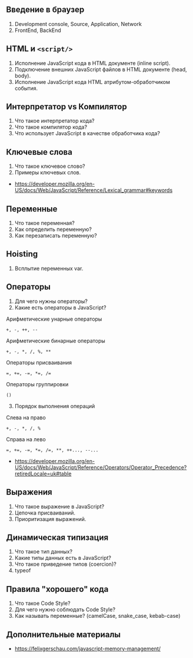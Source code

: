## Введение в браузер

1. Development console, Source, Application, Network
2. FrontEnd, BackEnd

## HTML и `<script/>`

1. Исполнение JavaScript кода в HTML документе (inline script).
2. Подключение внешних JavaScript файлов в HTML документе (head, body).
3. Исполнение JavaScript кода HTML атрибутом-обработчиком события.

## Интерпретатор vs Компилятор

1. Что такое интерпретатор кода?
2. Что такое компилятор кода?
3. Что использует JavaScript в качестве обработчика кода?

## Ключевые слова

1. Что такое ключевое слово?
2. Примеры ключевых слов.

* https://developer.mozilla.org/en-US/docs/Web/JavaScript/Reference/Lexical_grammar#keywords

## Переменные

1. Что такое переменная?
2. Как определить переменную?
3. Как перезаписать переменную?

## Hoisting

1. Всплытие переменных var.

## Операторы

1. Для чего нужны операторы?
2. Какие есть операторы в JavaScript?

Арифметические унарные операторы

`+, -, ++, --`

Арифметические бинарные операторы

`+, -, *, /, %, **`

Операторы присваивания

`=, +=, -=, *=, /=`

Операторы группировки

`()`

3. Порядок выполнения операций

Слева на право

`+, -, *, /, %`

Справа на лево

`=, +=, -=, *=, /=, **, ++..., --...`


* https://developer.mozilla.org/en-US/docs/Web/JavaScript/Reference/Operators/Operator_Precedence?retiredLocale=uk#table

## Выражения

1. Что такое выражение в JavaScript?
2. Цепочка присваиваний.
3. Приоритизация выражений.

## Динамическая типизация

1. Что такое тип данных?
2. Какие типы данных есть в JavaScript?
3. Что такое приведение типов (coercion)?
4. typeof

## Правила "хорошего" кода

1. Что такое Code Style?
2. Для чего нужно соблюдать Code Style?
4. Как называть переменные? (camelCase, snake_case, kebab-case)

## Дополнительные материалы

* https://felixgerschau.com/javascript-memory-management/
